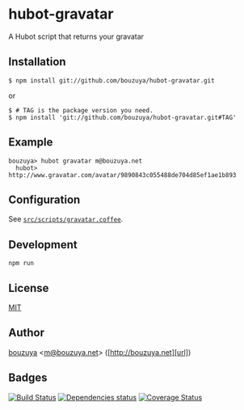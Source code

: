 # hubot-gravatar

A Hubot script that returns your gravatar

## Installation

    $ npm install git://github.com/bouzuya/hubot-gravatar.git

or

    $ # TAG is the package version you need.
    $ npm install 'git://github.com/bouzuya/hubot-gravatar.git#TAG'

## Example

    bouzuya> hubot gravatar m@bouzuya.net
      hubot> http://www.gravatar.com/avatar/9890843c055488de704d85ef1ae1b893

## Configuration

See [`src/scripts/gravatar.coffee`](src/scripts/gravatar.coffee).

## Development

`npm run`

## License

[MIT](LICENSE)

## Author

[bouzuya][user] &lt;[m@bouzuya.net][mail]&gt; ([http://bouzuya.net][url])

## Badges

[![Build Status][travis-badge]][travis]
[![Dependencies status][david-dm-badge]][david-dm]
[![Coverage Status][coveralls-badge]][coveralls]

[travis]: https://travis-ci.org/bouzuya/hubot-gravatar
[travis-badge]: https://travis-ci.org/bouzuya/hubot-gravatar.svg?branch=master
[david-dm]: https://david-dm.org/bouzuya/hubot-gravatar
[david-dm-badge]: https://david-dm.org/bouzuya/hubot-gravatar.png
[coveralls]: https://coveralls.io/r/bouzuya/hubot-gravatar
[coveralls-badge]: https://img.shields.io/coveralls/bouzuya/hubot-gravatar.svg
[user]: https://github.com/bouzuya
[mail]: mailto:m@bouzuya.net
[url]: http://bouzuya.net
